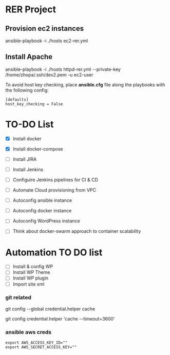 # RER Project

## Provision ec2 instances

ansible-playbook -i ./hosts ec2-rer.yml

## Install Apache
ansible-playbook -i ./hosts httpd-rer.yml --private-key /home/zhopa/.ssh/dev2.pem  -u ec2-user


To avoid host key checking, place **ansible.cfg** file along the playbooks with the following config:
```
[defaults]
host_key_checking = False
```
# TO-DO List

- [X] Install docker
- [X] Install docker-compose
- [ ] Install JIRA
- [ ] Install Jenkins

- [ ] Configuire Jenkins pipelines for CI & CD
- [ ] Automate Cloud provisioning from VPC
- [ ] Autoconfig ansible instance 
- [ ] Autoconfig docker instance 
- [ ] Autoconfig WordPress instance 
- [ ] Think about docker-swarm approach to container scalability

# Automation TO DO list

- [ ] Install & config WP
- [ ] Install WP Theme
- [ ] Install WP plugin
- [ ] Import site xml

### git related
git config --global credential.helper cache

git config credential.helper 'cache --timeout=3600'

### ansible aws creds
```
export AWS_ACCESS_KEY_ID=""
export AWS_SECRET_ACCESS_KEY=""
```


